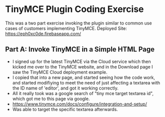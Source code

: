 # TinyMCE Plugin Coding Exercise
This was a two part exercise invoking the plugin similar to common use cases of customers implementing TinyMCE.
Deployed Site: https://eph0xc0de.firebaseapp.com/
## Part A: Invoke TinyMCE in a Simple HTML Page
* I signed up for the latest TinyMCE via the Cloud service which then kicked me over to the TinyMCE website, and in the Download page I saw the TinyMCE Cloud deployment example.
* I copied that into a new page, and started seeing how the code work, and started modifiying to meet the need of just affecting a textarea with the ID name of 'editor', and got it working correctly.
* All it really took was a google search of "tiny mce target textarea id", which got me to this page via google.
* https://www.tinymce.com/docs/configure/integration-and-setup/
* Was able to target the specific textarea afterwards.
